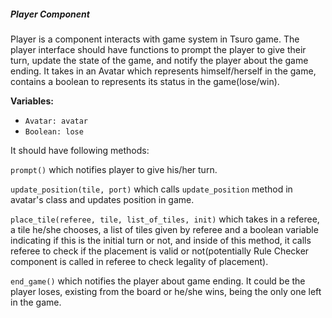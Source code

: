 ##### Player Component
Player is a component interacts with game system in Tsuro game. The player interface should have functions to prompt the player to give their turn, update the state of the game, and notify the player about the game ending. It takes in an Avatar which represents himself/herself in the game, contains a boolean to represents its status in the game(lose/win).

**Variables:**
- ``Avatar: avatar``
- ``Boolean: lose``

It should have following methods:

`prompt()` which notifies player to give his/her turn.

`update_position(tile, port)` which calls `update_position` method in avatar's class and updates position in game.  

`place_tile(referee, tile, list_of_tiles, init)` which takes in a referee, a tile he/she chooses, a list of tiles given by referee and a boolean variable indicating if this is the initial turn or not, and inside of this method, it calls referee to check if the placement is valid or not(potentially Rule Checker component is called in referee to check legality of placement). 
 
`end_game()` which notifies the player about game ending. It could be the player loses, existing from the board or he/she wins, being the only one left in the game.  
